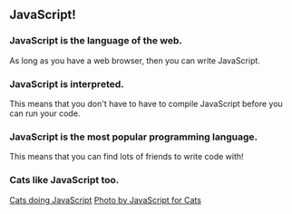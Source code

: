## JavaScript!

### JavaScript is the language of the web.

As long as you have a web browser, then you can write JavaScript.

### JavaScript is interpreted.

This means that you don't have to have to compile JavaScript before
you can run your code.

### JavaScript is the most popular programming language.

This means that you can find lots of friends to write code with!

### Cats like JavaScript too.

[Cats doing JavaScript](https://github.com/maxogden/javascript-for-cats/blob/master/images/customers1.png)
[Photo by JavaScript for Cats](www.jsforcats.com)
